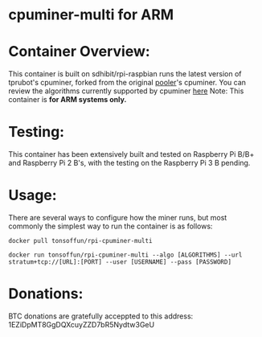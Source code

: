 cpuminer-multi for ARM
==============

Container Overview:
==============
This container is built on sdhibit/rpi-raspbian runs the latest version of tprubot's cpuminer, forked from the original [pooler](https://github.com/pooler)'s cpuminer. You can review the algorithms currently supported by cpuminer [here](https://github.com/tpruvot/cpuminer-multi/blob/windows/README.md#algorithms)
Note: This container is __for ARM systems only.__

Testing:
==============
This container has been extensively built and tested on Raspberry Pi B/B+ and Raspberry Pi 2 B's, with the testing on the Raspberry Pi 3 B pending.

Usage:
==============
There are several ways to configure how the miner runs, but most commonly the simplest way to run the container is as follows:

`docker pull tonsoffun/rpi-cpuminer-multi`

`docker run tonsoffun/rpi-cpuminer-multi --algo [ALGORITHMS] --url stratum+tcp://[URL]:[PORT] --user [USERNAME] --pass [PASSWORD]`

Donations:
==============
BTC donations are gratefully acceppted to this address: 1EZiDpMT8GgDQXcuyZZD7bR5Nydtw3GeU
